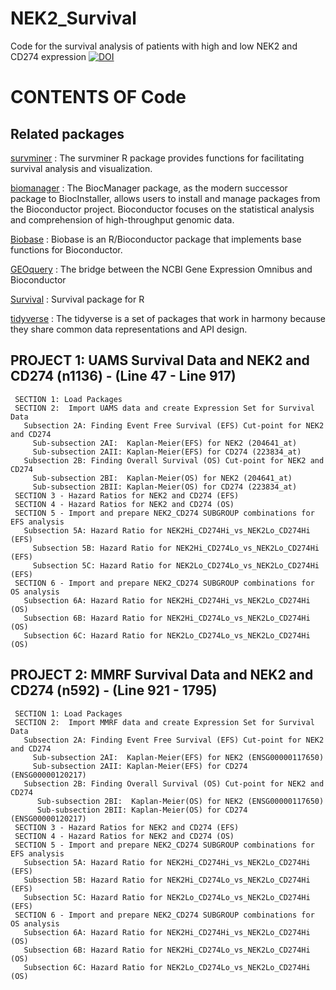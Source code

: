 # NEK2_Survival
Code for the survival analysis of patients with high and low NEK2 and CD274 expression [![DOI](https://zenodo.org/badge/610370369.svg)](https://zenodo.org/badge/latestdoi/610370369)

# CONTENTS OF Code

## Related packages
[survminer](https://github.com/kassambara/survminer) : The survminer R package provides functions for facilitating survival analysis and visualization.

[biomanager](https://github.com/Bioconductor/BiocManager) : The BiocManager package, as the modern successor package to BiocInstaller, allows users to install and manage packages from the Bioconductor project. 
Bioconductor focuses on the statistical analysis and comprehension of high-throughput genomic data.

[Biobase](https://github.com/Bioconductor/Biobase) : Biobase is an R/Bioconductor package that implements base functions for Bioconductor.

[GEOquery](https://github.com/seandavi/GEOquery) : The bridge between the NCBI Gene Expression Omnibus and Bioconductor

[Survival](https://github.com/therneau/survival) : Survival package for R

[tidyverse](https://github.com/tidyverse/tidyverse) : The tidyverse is a set of packages that work in harmony because they share common data representations and API design.

## PROJECT 1: UAMS Survival Data and NEK2 and CD274 (n1136) - (Line 47 - Line 917)
     SECTION 1: Load Packages
     SECTION 2:  Import UAMS data and create Expression Set for Survival Data
       Subsection 2A: Finding Event Free Survival (EFS) Cut-point for NEK2 and CD274 
         Sub-subsection 2AI:  Kaplan-Meier(EFS) for NEK2 (204641_at)
         Sub-subsection 2AII: Kaplan-Meier(EFS) for CD274 (223834_at)
       Subsection 2B: Finding Overall Survival (OS) Cut-point for NEK2 and CD274 
         Sub-subsection 2BI:  Kaplan-Meier(OS) for NEK2 (204641_at)
         Sub-subsection 2BII: Kaplan-Meier(OS) for CD274 (223834_at)
     SECTION 3 - Hazard Ratios for NEK2 and CD274 (EFS)
     SECTION 4 - Hazard Ratios for NEK2 and CD274 (OS)
     SECTION 5 - Import and prepare NEK2_CD274 SUBGROUP combinations for EFS analysis
       Subsection 5A: Hazard Ratio for NEK2Hi_CD274Hi_vs_NEK2Lo_CD274Hi (EFS)
         Subsection 5B: Hazard Ratio for NEK2Hi_CD274Lo_vs_NEK2Lo_CD274Hi (EFS)
         Subsection 5C: Hazard Ratio for NEK2Lo_CD274Lo_vs_NEK2Lo_CD274Hi (EFS)
     SECTION 6 - Import and prepare NEK2_CD274 SUBGROUP combinations for OS analysis
       Subsection 6A: Hazard Ratio for NEK2Hi_CD274Hi_vs_NEK2Lo_CD274Hi (OS)
       Subsection 6B: Hazard Ratio for NEK2Hi_CD274Lo_vs_NEK2Lo_CD274Hi (OS)
       Subsection 6C: Hazard Ratio for NEK2Lo_CD274Lo_vs_NEK2Lo_CD274Hi (OS)

## PROJECT 2: MMRF Survival Data and NEK2 and CD274 (n592) - (Line 921 - 1795)
     SECTION 1: Load Packages
     SECTION 2:  Import MMRF data and create Expression Set for Survival Data
       Subsection 2A: Finding Event Free Survival (EFS) Cut-point for NEK2 and CD274 
         Sub-subsection 2AI:  Kaplan-Meier(EFS) for NEK2 (ENSG00000117650)
         Sub-subsection 2AII: Kaplan-Meier(EFS) for CD274 (ENSG00000120217)
       Subsection 2B: Finding Overall Survival (OS) Cut-point for NEK2 and CD274 
          Sub-subsection 2BI:  Kaplan-Meier(OS) for NEK2 (ENSG00000117650)
          Sub-subsection 2BII: Kaplan-Meier(OS) for CD274 (ENSG00000120217)
     SECTION 3 - Hazard Ratios for NEK2 and CD274 (EFS)
     SECTION 4 - Hazard Ratios for NEK2 and CD274 (OS)
     SECTION 5 - Import and prepare NEK2_CD274 SUBGROUP combinations for EFS analysis
       Subsection 5A: Hazard Ratio for NEK2Hi_CD274Hi_vs_NEK2Lo_CD274Hi (EFS)
       Subsection 5B: Hazard Ratio for NEK2Hi_CD274Lo_vs_NEK2Lo_CD274Hi (EFS)
       Subsection 5C: Hazard Ratio for NEK2Lo_CD274Lo_vs_NEK2Lo_CD274Hi (EFS)
     SECTION 6 - Import and prepare NEK2_CD274 SUBGROUP combinations for OS analysis
       Subsection 6A: Hazard Ratio for NEK2Hi_CD274Hi_vs_NEK2Lo_CD274Hi (OS)
       Subsection 6B: Hazard Ratio for NEK2Hi_CD274Lo_vs_NEK2Lo_CD274Hi (OS)
       Subsection 6C: Hazard Ratio for NEK2Lo_CD274Lo_vs_NEK2Lo_CD274Hi (OS)  

